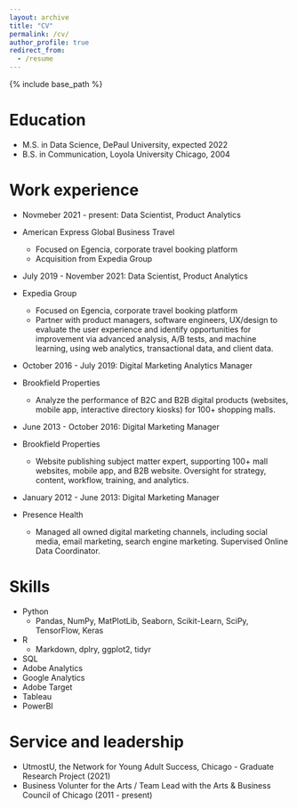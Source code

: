 ```yaml
---
layout: archive
title: "CV"
permalink: /cv/
author_profile: true
redirect_from:
  - /resume
---
```


{% include base_path %}

Education
======
* M.S. in Data Science, DePaul University, expected 2022
* B.S. in Communication, Loyola University Chicago, 2004

Work experience
======
* Novmeber 2021 - present: Data Scientist, Product Analytics
* American Express Global Business Travel 
  * Focused on Egencia, corporate travel booking platform 
  * Acquisition from Expedia Group 

* July 2019 - November 2021: Data Scientist, Product Analytics 
* Expedia Group
  * Focused on Egencia, corporate travel booking platform 
  * Partner with product managers, software engineers, UX/design to evaluate the user experience and identify opportunities for improvement via advanced analysis, A/B tests, and machine learning, using web analytics, transactional data, and client data.

  
* October 2016 - July 2019: Digital Marketing Analytics Manager 
* Brookfield Properties
  * Analyze the performance of B2C and B2B digital products (websites, mobile app, interactive directory kiosks) for 100+ shopping malls. 
  
* June 2013 - October 2016: Digital Marketing Manager 
* Brookfield Properties
  * Website publishing subject matter expert, supporting 100+ mall websites, mobile app, and B2B website. Oversight for strategy, content, workflow, training, and analytics.
  
* January 2012 - June 2013: Digital Marketing Manager 
* Presence Health
  * Managed all owned digital marketing channels, including social media, email marketing, search engine marketing. Supervised Online Data Coordinator. 
  
Skills
======
* Python
  * Pandas, NumPy, MatPlotLib, Seaborn, Scikit-Learn, SciPy, TensorFlow, Keras  
* R
  * Markdown, dplry, ggplot2, tidyr
* SQL 
* Adobe Analytics
* Google Analytics
* Adobe Target 
* Tableau
* PowerBI
  
Service and leadership
======
* UtmostU, the Network for Young Adult Success, Chicago - Graduate Research Project (2021) 
* Business Volunter for the Arts / Team Lead with the Arts & Business Council of Chicago (2011 - present) 
